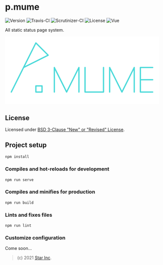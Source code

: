 # p.mume

![Version](https://img.shields.io/badge/v2.0.0-OpenSource-0099FF.svg) ![Travis-CI](https://travis-ci.com/star-inc/p.mume.svg?branch=master) ![Scrutinizer-CI](https://scrutinizer-ci.com/g/star-inc/p.mume/badges/quality-score.png?b=master) ![License](https://img.shields.io/badge/license-BSD--3--Clause-177.svg) ![Vue](https://img.shields.io/badge/Vue-v2-097.svg)

All static status page system.

![ICON](src/assets/logo.svg)

## License

Licensed under [BSD 3-Clause "New" or "Revised" License](LICENSE).

## Project setup

```
npm install
```

### Compiles and hot-reloads for development

```
npm run serve
```

### Compiles and minifies for production

```
npm run build
```

### Lints and fixes files

```
npm run lint
```

### Customize configuration

Come soon...

> (c) 2021 [Star Inc](https://starinc.xyz).
